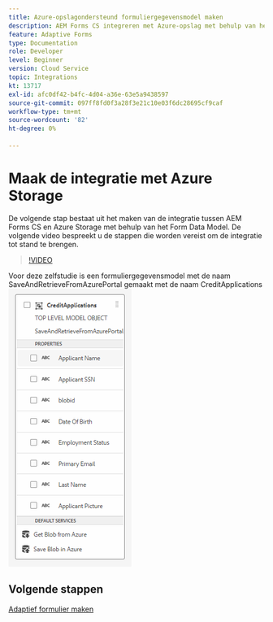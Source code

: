 ```yaml
---
title: Azure-opslagondersteund formuliergegevensmodel maken
description: AEM Forms CS integreren met Azure-opslag met behulp van het formuliergegevensmodel
feature: Adaptive Forms
type: Documentation
role: Developer
level: Beginner
version: Cloud Service
topic: Integrations
kt: 13717
exl-id: afc0df42-b4fc-4d04-a36e-63e5a9438597
source-git-commit: 097ff8fd0f3a28f3e21c10e03f6dc28695cf9caf
workflow-type: tm+mt
source-wordcount: '82'
ht-degree: 0%

---
```


# Maak de integratie met Azure Storage

De volgende stap bestaat uit het maken van de integratie tussen AEM Forms CS en Azure Storage met behulp van het Form Data Model.
De volgende video bespreekt u de stappen die worden vereist om de integratie tot stand te brengen.

>[!VIDEO](https://video.tv.adobe.com/v/335385?quality=12&learn=on)

Voor deze zelfstudie is een formuliergegevensmodel met de naam SaveAndRetrieveFromAzurePortal gemaakt met de naam CreditApplications
![fdm-entiteit](./assets/fdm-entity.png)

## Volgende stappen

[Adaptief formulier maken](./create-af.md)
